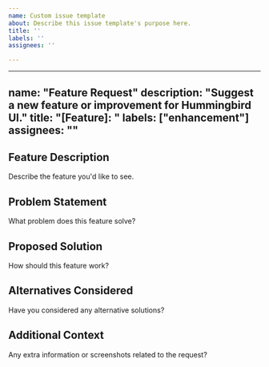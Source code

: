 ```yaml
---
name: Custom issue template
about: Describe this issue template's purpose here.
title: ''
labels: ''
assignees: ''

---
```


---
name: "Feature Request"
description: "Suggest a new feature or improvement for Hummingbird UI."
title: "[Feature]: "
labels: ["enhancement"]
assignees: ""
---

## Feature Description
Describe the feature you'd like to see.

## Problem Statement
What problem does this feature solve?

## Proposed Solution
How should this feature work?

## Alternatives Considered
Have you considered any alternative solutions?

## Additional Context
Any extra information or screenshots related to the request?
